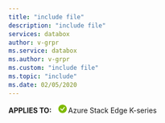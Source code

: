 ```yaml
---
title: "include file"
description: "include file"
services: databox
author: v-grpr
ms.service: databox
ms.author: v-grpr
ms.custom: "include file"
ms.topic: "include"
ms.date: 02/05/2020
---
```

**APPLIES TO:** ![yes](media\azure-stack-edge-applies-to-skus\yes.png)Azure Stack Edge K-series &nbsp;&nbsp;&nbsp;&nbsp;&nbsp;&nbsp;&nbsp;&nbsp;&nbsp;&nbsp;&nbsp;&nbsp; &nbsp; &nbsp;  &nbsp;
